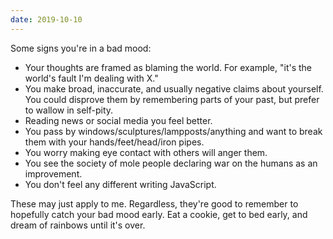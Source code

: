 ```yaml
---
date: 2019-10-10
---
```


Some signs you're in a bad mood:

* Your thoughts are framed as blaming the world. For example, "it's the world's fault I'm dealing with X."
* You make broad, inaccurate, and usually negative claims about yourself. You could disprove them by remembering parts of your past, but prefer to wallow in self-pity.
* Reading news or social media you feel better.
* You pass by windows/sculptures/lampposts/anything and want to break them with your hands/feet/head/iron pipes.
* You worry making eye contact with others will anger them.
* You see the society of mole people declaring war on the humans as an improvement.
* You don't feel any different writing JavaScript.

These may just apply to me. Regardless, they're good to remember to hopefully catch your bad mood early. Eat a cookie, get to bed early, and dream of rainbows until it's over.
